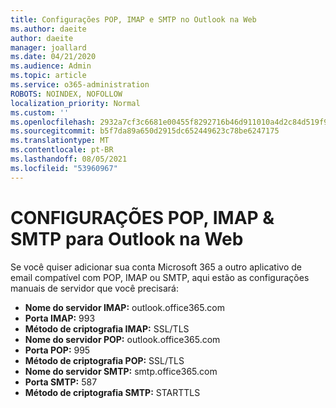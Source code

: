 ```yaml
---
title: Configurações POP, IMAP e SMTP no Outlook na Web
ms.author: daeite
author: daeite
manager: joallard
ms.date: 04/21/2020
ms.audience: Admin
ms.topic: article
ms.service: o365-administration
ROBOTS: NOINDEX, NOFOLLOW
localization_priority: Normal
ms.custom: ''
ms.openlocfilehash: 2932a7cf3c6681e00455f8292716b46d911010a4d2c84d519f90b2ffa971b35f
ms.sourcegitcommit: b5f7da89a650d2915dc652449623c78be6247175
ms.translationtype: MT
ms.contentlocale: pt-BR
ms.lasthandoff: 08/05/2021
ms.locfileid: "53960967"
---
```

# <a name="pop-imap--smtp-settings-for-outlook-on-the-web"></a>CONFIGURAÇÕES POP, IMAP & SMTP para Outlook na Web

Se você quiser adicionar sua conta Microsoft 365 a outro aplicativo de email compatível com POP, IMAP ou SMTP, aqui estão as configurações manuais de servidor que você precisará:
  
- **Nome do servidor IMAP:** outlook.office365.com
- **Porta IMAP:** 993
- **Método de criptografia IMAP:** SSL/TLS
- **Nome do servidor POP:** outlook.office365.com  
- **Porta POP:** 995  
- **Método de criptografia POP:** SSL/TLS  
- **Nome do servidor SMTP:** smtp.office365.com
- **Porta SMTP:** 587
- **Método de criptografia SMTP:** STARTTLS